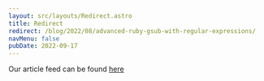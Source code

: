 ```yaml
---
layout: src/layouts/Redirect.astro
title: Redirect
redirect: /blog/2022/08/advanced-ruby-gsub-with-regular-expressions/
navMenu: false
pubDate: 2022-09-17
---
```

<div>
Our article feed can be found <a href="/blog/2022/08/advanced-ruby-gsub-with-regular-expressions/">here</a>
</div>
